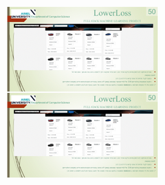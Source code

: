 <p align="center">
  <img src="1 (1).GIF" width="350" title="hover text">
  <img src="1 (1).GIF" width="350" alt="accessibility text">
</p>
